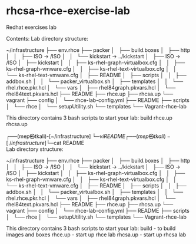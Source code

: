 # rhcsa-rhce-exercise-lab
Redhat exercises lab

Contents:
Lab directory structure:

~/infrastructure
├── env.rhce
├── packer
│   ├── build.boxes
│   ├── http
│   │   ├── ISO -> /ISO
│   │   └── kickstart -> ../kickstart
│   ├── ISO -> /ISO
│   ├── kickstart
│   │   ├── ks-rhel-graph-virtualbox.cfg
│   │   ├── ks-rhel-graph-vmware.cfg
│   │   ├── ks-rhel-text-virtualbox.cfg
│   │   └── ks-rhel-text-vmware.cfg
│   ├── README
│   ├── scripts
│   │   ├── addbox.sh
│   │   └── packer_virtualbox.sh
│   ├── templates
│   │   └── rhel.rhce.pkr.hcl
│   └── vars
│       ├── rhel84graph.pkvars.hcl
│       └── rhel84text.pkvars.hcl
├── README
├── rhce.up
├── rhcsa.up
└── vagrant
    ├── config
    │   └── rhce-lab-config.yml
    ├── README
    ├── scripts
    │   └── rhce
    │       └── setupUtility.sh
    └── templates
        └── Vagrant-rhce-lab

This directory contains 3 bash scripts to start your lab:
build
rhce.up
rhcsa.up



┌──(mep㉿tkali)-[~/infrastructure]
└─$vi README                                                              
┌──(mep㉿tkali)-[~/infrastructure]
└─$cat README                                                             
Lab directory structure:

~/infrastructure
├── env.rhce
├── packer
│   ├── build.boxes
│   ├── http
│   │   ├── ISO -> /ISO
│   │   └── kickstart -> ../kickstart
│   ├── ISO -> /ISO
│   ├── kickstart
│   │   ├── ks-rhel-graph-virtualbox.cfg
│   │   ├── ks-rhel-graph-vmware.cfg
│   │   ├── ks-rhel-text-virtualbox.cfg
│   │   └── ks-rhel-text-vmware.cfg
│   ├── README
│   ├── scripts
│   │   ├── addbox.sh
│   │   └── packer_virtualbox.sh
│   ├── templates
│   │   └── rhel.rhce.pkr.hcl
│   └── vars
│       ├── rhel84graph.pkvars.hcl
│       └── rhel84text.pkvars.hcl
├── README
├── rhce.up
├── rhcsa.up
└── vagrant
    ├── config
    │   └── rhce-lab-config.yml
    ├── README
    ├── scripts
    │   └── rhce
    │       └── setupUtility.sh
    └── templates
        └── Vagrant-rhce-lab

This directory contains 3 bash scripts to start your lab:
build    - to build images and boxes
rhce.up  - start up rhce lab
rhcsa.up - start up rhcsa lab
